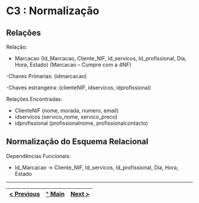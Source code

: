 # C3 : Normalização

## Relações

Relação:
- Marcacao (Id_Marcacao, Cliente_NIF, Id_servicos, Id_profissional, Dia, Hora, Estado)
(Marcacao – Cumpre com a 4NF)

-Chaves Primarias:
(idmarcacao)

-Chaves estrangeira:
(clienteNIF, idservicos, idprofissional)

Relações Encontradas:
- ClienteNIF (nome, morada, numero, email)
- idservicos (servico_nome, servico_preco)
- idprofissional (profissionalnome, profissionalcontacto)



## Normalização do Esquema Relacional

Dependências Funcionais:
- Id_Marcacao -> Cliente_NIF, Id_servicos, Id_profissional, Dia, Hora, Estado


---
[< Previous](rebd02.md) | [^ Main](https://github.com/exemploTrabalho/reportSIBD/) | [Next >](rebd04.md)
:--- | :---: | ---: 
